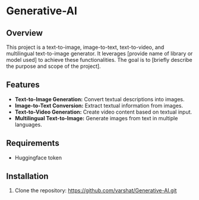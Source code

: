 # Generative-AI

## Overview
This project is a text-to-image, image-to-text, text-to-video, and multilingual text-to-image generator. It leverages [provide name of library or model used] to achieve these functionalities. The goal is to [briefly describe the purpose and scope of the project].

## Features

- **Text-to-Image Generation:** Convert textual descriptions into images.
- **Image-to-Text Conversion:** Extract textual information from images.
- **Text-to-Video Generation:** Create video content based on textual input.
- **Multilingual Text-to-Image:** Generate images from text in multiple languages.

## Requirements

- Huggingface token 

## Installation

1. Clone the repository:
  https://github.com/varshat/Generative-AI.git
